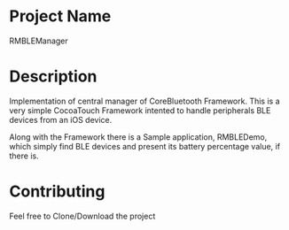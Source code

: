 # Project Name
RMBLEManager
# Description
Implementation of central manager of CoreBluetooth Framework.
This is a very simple CocoaTouch Framework intented to handle peripherals BLE devices from an iOS device.

Along with the Framework there is a Sample application, RMBLEDemo, which simply find BLE devices and present its battery percentage value, if there is.

# Contributing

Feel free to Clone/Download the project

